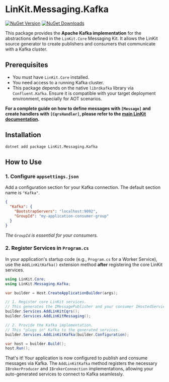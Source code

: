 # LinKit.Messaging.Kafka

[![NuGet Version](https://img.shields.io/nuget/v/LinKit.Messaging.Kafka.svg)](https://www.nuget.org/packages/LinKit.Messaging.Kafka/)
[![NuGet Downloads](https://img.shields.io/nuget/dt/LinKit.Messaging.Kafka.svg)](https://www.nuget.org/packages/LinKit.Messaging.Kafka/)

This package provides the **Apache Kafka implementation** for the abstractions defined in the `LinKit.Core` Messaging Kit. It allows the LinKit source generator to create publishers and consumers that communicate with a Kafka cluster.

## Prerequisites

*   You must have `LinKit.Core` installed.
*   You need access to a running Kafka cluster.
*   This package depends on the native `librdkafka` library via `Confluent.Kafka`. Ensure it is compatible with your target deployment environment, especially for AOT scenarios.

**For a complete guide on how to define messages with `[Message]` and create handlers with `[CqrsHandler]`, please refer to the [main LinKit documentation](https://github.com/your-username/LinKit).**

## Installation

```shell
dotnet add package LinKit.Messaging.Kafka
```

## How to Use

### 1. Configure `appsettings.json`

Add a configuration section for your Kafka connection. The default section name is `"Kafka"`.

```json
{
  "Kafka": {
    "BootstrapServers": "localhost:9092",
    "GroupId": "my-application-consumer-group"
  }
}
```
*The `GroupId` is essential for your consumers.*

### 2. Register Services in `Program.cs`

In your application's startup code (e.g., `Program.cs` for a Worker Service), use the `AddLinKitKafka()` extension method **after** registering the core LinKit services.

```csharp
using LinKit.Core;
using LinKit.Messaging.Kafka;

var builder = Host.CreateApplicationBuilder(args);

// 1. Register core LinKit services. 
// This generates the IMessagePublisher and your consumer IHostedService(s).
builder.Services.AddLinKitCqrs();
builder.Services.AddLinKitMessaging(); 

// 2. Provide the Kafka implementation.
// This "plugs in" Kafka to the generated services.
builder.Services.AddLinKitKafka(builder.Configuration);

var host = builder.Build();
host.Run();
```
That's it! Your application is now configured to publish and consume messages via Kafka. The `AddLinKitKafka` method registers the necessary `IBrokerProducer` and `IBrokerConnection` implementations, allowing your auto-generated services to connect to Kafka seamlessly.
```